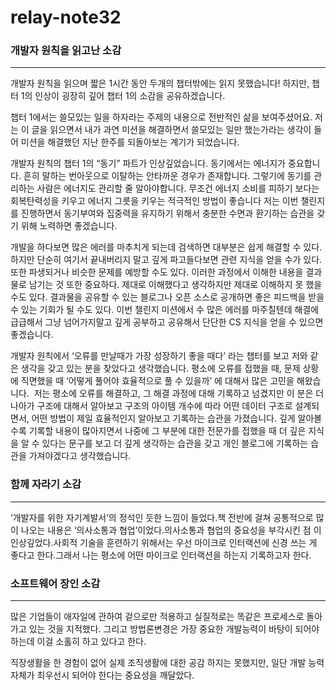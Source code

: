# relay-note32

### 개발자 원칙을 읽고난 소감
---------------------------------
개발자 원칙을 읽으며 짧은 1시간 동안 두개의 챕터밖에는 읽지 못했습니다!
하지만, 챕터 1의 인상이 굉장히 깊어 챕터 1의 소감을 공유하겠습니다.

챕터 1에서는 쓸모있는 일을 하자라는 주제의 내용으로 전반적인 삶을 보여주셨어요. 저는 이 글을 읽으면서
내가 과연 미션을 해결하면서 쓸모있는 일만 했는가라는 생각이 들어 미션을 해결했던 지난 한주를 되돌아보는 계기가 되었습니다.



개발자 원칙의 챕터 1의  “동기” 파트가 인상깊었습니다. 
동기에서는 에너지가 중요합니다.  흔히 말하는 번아웃으로 이탈하는 안타까운 경우가 존재합니다.  그렇기에 동기를 관리하는 사람은 에너지도 관리할 줄 알아야합니다.
무조건 에너지 소비를 피하기 보다는 회복탄력성을 키우고 에너지 그릇을 키우는 적극적인 방법이 좋습니다
저는 이번 챌린지를 진행하면서 동기부여와 집중력을 유지하기 위해서 충분한 수면과 환기하는 습관을 갖기 위해 노력하면 좋겠습니다.



개발을 하다보면 많은 에러를 마추치게 되는데 검색하면 대부분은 쉽게 해결할 수 있다. 하지만 단순히 여기서 끝내버리지 말고 깊게 파고들다보면 관련 지식을 얻을 수가 있다. 또한 파생되거나 비슷한 문제를 예방할 수도 있다.
이러한 과정에서 이해한 내용을 결과물로 남기는 것 또한 중요하다. 제대로 이해했다고 생각하지만 제대로 이해하지 못 했을 수도 있다. 결과물을 공유할 수 있는 블로그나 오픈 소스로 공개하면 좋은 피드백을 받을 수 있는 기회가 될 수도 있다.
이번 챌린지 미션에서 수 많은 에러를 마주칠텐데 해결에 급급해서 그냥 넘어가지말고 깊게 공부하고 공유해서 단단한 CS 지식을 얻을 수 있으면 좋겠습니다.


개발자 원칙에서 ‘오류를 만날때가 가장 성장하기 좋을 때다’ 라는 챕터를 보고 저와 같은 생각을 갖고 있는 분을 찾았다고 생각했습니다. 평소에 오류를 접했을 때, 문제 상황에 직면했을 때 ‘어떻게 풀어야 효율적으로 풀 수 있을까’ 에 대해서 많은 고민을 해왔습니다.  저는 평소에 오류를 해결하고, 그 해결 과정에 대해 기록하고 넘겼지만 이 분은 더 나아가 구조에 대해서 알아보고 구조의 아이템 개수에 따라 어떤 데이터 구조로 설계되면서, 어떤 방법이 제일 효율적인지 알아보고 기록하는 습관을 가졌습니다. 깊게 알아볼수록 기록할 내용이 많아지면서 나중에 그 부분에 대한 전문가를 접했을 때 더 깊은 지식을 알 수 있다는 문구를 보고 더 깊게 생각하는 습관을 갖고 개인 블로그에 기록하는 습관을 가져야겠다고 생각했습니다.

### 함께 자라기 소감
---------------------------------

‘개발자를 위한 자기계발서’의 정석인 듯한 느낌이 들었다.책 전반에 걸쳐 공통적으로 많이 나오는 내용은 ‘의사소통과 협업’이었다.의사소통과 협업의 중요성을 부각시킨 점 이 인상깊었다.사회적 기술을 훈련하기 위해서는 우선 마이크로 인터랙션에 신경 쓰는 게 좋다고 한다.그래서 나는 평소에 어떤 마이크로 인터랙션을 하는지 기록하고자 한다.

### 소프트웨어 장인 소감
---------------------------------

많은 기업들이 애자일에 관하여 겉으로만 적용하고 실질적로는 똑같은 프로세스로 돌아 가고 있는 것을 지적했다. 그리고 방법론변경은 가장 중요한 개발능력이 바탕이 되어야 하는데 이걸 소홀히 하고 있다고 한다.

직장생활을 한 경험이 없어 실제 조직생활에 대한 공감 하지는 못했지만, 일단 개발 능력 자체가 최우선시 되어야 한다는 중요성을 깨달았다.

